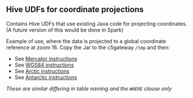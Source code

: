 ## Hive UDFs for coordinate projections

Contains Hive UDFs that use existing Java code for projecting coordinates.
(A future version of this would be done in Spark)

Example of use, where the data is projected to a global coordinate reference at zoom 16.
Copy the Jar to the c5gateway `/tmp` and then:

- See [Mercator instructions](./mercator.md)
- See [WGS84 instructions](./wgs84.md)
- See [Arctic instructions](./arctic.md)
- See [Antarctic instructions](./antarctic.md)

_These are similar differing in table naming and the `WHERE` clause only_
